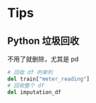 # Tips

## Python 垃圾回收

不用了就删除，尤其是 pd

```python
# 回收 df 的单列
del train["meter_reading"]
# 回收整个 df
del imputation_df
```